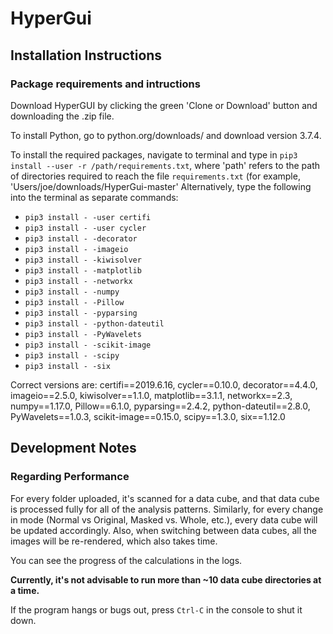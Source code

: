 # HyperGui

## Installation Instructions

### Package requirements and intructions
Download HyperGUI by clicking the green 'Clone or Download' button and downloading the .zip file.

To install Python, go to python.org/downloads/ and download version 3.7.4.

To install the required packages, navigate to terminal and type in `pip3 install --user -r /path/requirements.txt`, where 'path' refers to the path of directories required to reach the file `requirements.txt` (for example, 'Users/joe/downloads/HyperGui-master' Alternatively, type the following into the terminal as separate commands:
- `pip3 install - -user certifi`
- `pip3 install - -user cycler`
- `pip3 install - -decorator`
- `pip3 install - -imageio`
- `pip3 install - -kiwisolver`
- `pip3 install - -matplotlib`
- `pip3 install - -networkx`
- `pip3 install - -numpy`
- `pip3 install - -Pillow`
- `pip3 install - -pyparsing`
- `pip3 install - -python-dateutil`
- `pip3 install - -PyWavelets`
- `pip3 install - -scikit-image`
- `pip3 install - -scipy`
- `pip3 install - -six`

Correct versions are: certifi==2019.6.16, cycler==0.10.0, decorator==4.4.0, imageio==2.5.0, kiwisolver==1.1.0, matplotlib==3.1.1, networkx==2.3, numpy==1.17.0, Pillow==6.1.0, pyparsing==2.4.2, python-dateutil==2.8.0, PyWavelets==1.0.3, scikit-image==0.15.0, scipy==1.3.0, six==1.12.0


## Development Notes
### Regarding Performance
For every folder uploaded, it's scanned for a data cube,
and that data cube is processed fully for all of the analysis patterns.
Similarly, for every change in mode (Normal vs Original, Masked vs. Whole, etc.),
every data cube will be updated accordingly.
Also, when switching between data cubes,
all the images will be re-rendered, which also takes time.

You can see the progress of the calculations in the logs.

**Currently, it's not advisable to run more than ~10 data cube directories at a time.**

If the program hangs or bugs out, press `Ctrl-C` in the console to shut it down.
